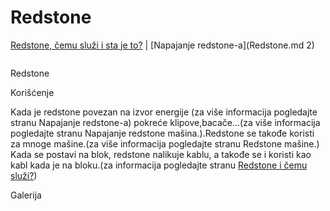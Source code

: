 # Redstone

[Redstone, čemu služi i sta je to?](Redstone.md) | [Napajanje redstone-a](Redstone.md 2) 
     
![]()

Redstone
  
Korišćenje

Kada je redstone povezan na izvor energije (za više informacija pogledajte stranu Napajanje redstone-a)  pokreće klipove,bacače...(za više informacija pogledajte stranu Napajanje redstone mašina.).Redstone se takođe koristi za mnoge mašine.(za više informacija pogledajte stranu Redstone mašine.) 
Kada se postavi na blok, redstone nalikuje kablu, a takođe se i koristi kao kabl kada je na bloku.(za informacija pogledajte stranu [Redstone i čemu služi?](Redstone.md))

Galerija




 
